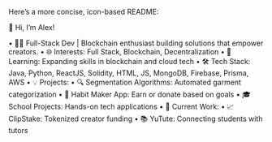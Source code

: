 Here’s a more concise, icon-based README:

👋 Hi, I’m Alex!

•	👨‍💻 Full-Stack Dev | Blockchain enthusiast building solutions that empower creators.
•	🌐 Interests: Full Stack, Blockchain, Decentralization
•	🌱 Learning: Expanding skills in blockchain and cloud tech
•	🛠️ Tech Stack: Java, Python, ReactJS, Solidity, HTML, JS, MongoDB, Firebase, Prisma, AWS
•	💡 Projects:
	•	🔍 Segmentation Algorithms: Automated garment categorization
	•	📅 Habit Maker App: Earn or donate based on goals
	•	🎓 School Projects: Hands-on tech applications
•	🚀 Current Work:
	•	📈 ClipStake: Tokenized creator funding
	•	📚 YuTute: Connecting students with tutors
